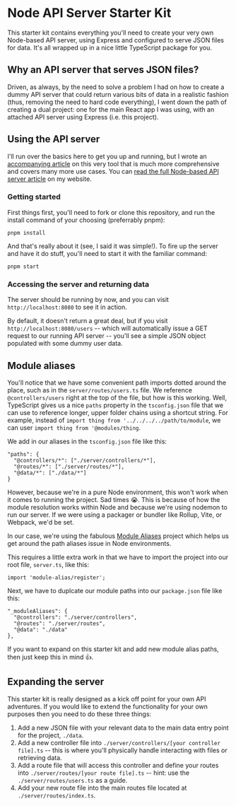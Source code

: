 # Node API Server Starter Kit

This starter kit contains everything you'll need to create your very own Node-based API server, using Express and configured to serve JSON files for data. It's all wrapped up in a nice little TypeScript package for you.

## Why an API server that serves JSON files?

Driven, as always, by the need to solve a problem I had on how to create a dummy API server that could return various bits of data in a realistic fashion (thus, removing the need to hard code everything), I went down the path of creating a dual project: one for the main React app I was using, with an attached API server using Express (i.e. this project).

## Using the API server

I'll run over the basics here to get you up and running, but I wrote an [accompanying article](https://robkendal.co.uk/blog/build-a-restful-node-api-server-using-json-and-typescript/) on this very tool that is much more comprehensive and covers many more use cases. You can [read the full Node-based API server article](https://robkendal.co.uk/blog/build-a-restful-node-api-server-using-json-and-typescript/) on my website.

### Getting started

First things first, you'll need to fork or clone this repository, and run the install command of your choosing (preferrably pnpm):

```
pnpm install
```

And that's really about it (see, I said it was simple!). To fire up the server and have it do stuff, you'll need to start it with the familiar command:

```
pnpm start
```

### Accessing the server and returning data

The server should be running by now, and you can visit `http://localhost:8080` to see it in action.

By default, it doesn't return a great deal, but if you visit `http://localhost:8080/users` -- which will automatically issue a GET request to our running API server -- you'll see a simple JSON object populated with some dummy user data.

## Module aliases

You'll notice that we have some convenient path imports dotted around the place, such as in the `server/routes/users.ts` file. We reference `@controllers/users` right at the top of the file, but how is this working. Well, TypeScript gives us a nice `paths` property in the `tsconfig.json` file that we can use to reference longer, upper folder chains using a shortcut string. For example, instead of `import thing from '../../../../path/to/module`, we can user `import thing from '@modules/thing`.

We add in our aliases in the `tsconfig.json` file like this:

```
"paths": {
  "@controllers/*": ["./server/controllers/*"],
  "@routes/*": ["./server/routes/*"],
  "@data/*": ["./data/*"]
}
```

However, because we're in a pure Node environment, this won't work when it comes to running the project. Sad times 😭. This is because of how the module resolution works within Node and because we're using nodemon to run our server. If we were using a packager or bundler like Rollup, Vite, or Webpack, we'd be set.

In our case, we're using the fabulous [Module Aliases](https://www.npmjs.com/package/module-alias) project which helps us get around the path aliases issue in Node environments.

This requires a little extra work in that we have to import the project into our root file, `server.ts`, like this:

```
import 'module-alias/register';
```

Next, we have to duplcate our module paths into our `package.json` file like this:

```
"_moduleAliases": {
  "@controllers": "./server/controllers",
  "@routes": "./server/routes",
  "@data": "./data"
},
```

If you want to expand on this starter kit and add new module alias paths, then just keep this in mind 👍.

## Expanding the server

This starter kit is really designed as a kick off point for your own API adventures. If you would like to extend the functionality for your own purposes then you need to do these three things:

1. Add a new JSON file with your relevant data to the main data entry point for the project, `./data`.
2. Add a new controller file into `./server/controllers/[your controller file].ts` -- this is where you'll physically handle interacting with files or retrieving data.
3. Add a route file that will access this controller and define your routes into `./server/routes/[your route file].ts` -- hint: use the `./server/routes/users.ts` as a guide.
4. Add your new route file into the main routes file located at `./server/routes/index.ts`.
